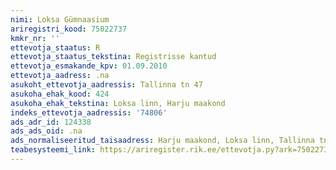 ```yaml
---
nimi: Loksa Gümnaasium
ariregistri_kood: 75022737
kmkr_nr: ''
ettevotja_staatus: R
ettevotja_staatus_tekstina: Registrisse kantud
ettevotja_esmakande_kpv: 01.09.2010
ettevotja_aadress: .na
asukoht_ettevotja_aadressis: Tallinna tn 47
asukoha_ehak_kood: 424
asukoha_ehak_tekstina: Loksa linn, Harju maakond
indeks_ettevotja_aadressis: '74806'
ads_adr_id: 124338
ads_ads_oid: .na
ads_normaliseeritud_taisaadress: Harju maakond, Loksa linn, Tallinna tn 47
teabesysteemi_link: https://ariregister.rik.ee/ettevotja.py?ark=75022737&ref=rekvisiidid
---
```

